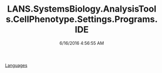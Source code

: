 ﻿---
title: LANS.SystemsBiology.AnalysisTools.CellPhenotype.Settings.Programs.IDE
date: 6/16/2016 4:56:55 AM
---

[Languages](T-LANS.SystemsBiology.AnalysisTools.CellPhenotype.Settings.Programs.IDE.Languages.html)
